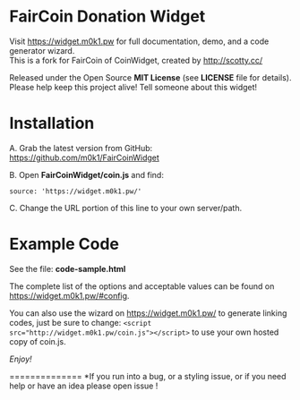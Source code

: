 FairCoin Donation Widget
==============
  
Visit https://widget.m0k1.pw for full documentation, demo, and a code generator wizard.  
This is a fork for FairCoin of CoinWidget, created by http://scotty.cc/  

Released under the Open Source **MIT License** (see **LICENSE** file for details).
Please help keep this project alive!  Tell someone about this widget! 

Installation
==============
A. Grab the latest version from GitHub: https://github.com/m0k1/FairCoinWidget

B. Open **FairCoinWidget/coin.js** and find:

	source: 'https://widget.m0k1.pw/'

C. Change the URL portion of this line to your own server/path.

Example Code
==============

See the file: **code-sample.html**

The complete list of the options and acceptable values can be found on https://widget.m0k1.pw/#config.

You can also use the wizard on https://widget.m0k1.pw/ to generate linking codes, just be sure to change: `<script src="http://widget.m0k1.pw/coin.js"></script>` to use your own hosted copy of coin.js.

*Enjoy!*


==============
*If you run into a bug, or a styling issue, or if you need help or have an idea please open issue !
